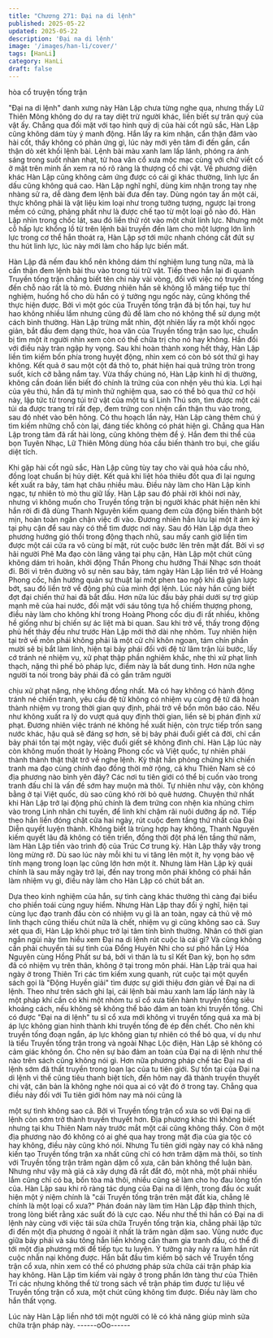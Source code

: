 ```yaml
---
title: "Chương 271: Đại na di lệnh"
published: 2025-05-22
updated: 2025-05-22
description: 'Đại na di lệnh'
image: '/images/han-li/cover/'
tags: [HanLi]
category: HanLi
draft: false
---
```


hòa cổ truyện tống trận

"Đại na di lệnh" danh xưng này Hàn Lập chưa từng nghe qua,
nhưng thấy Lữ Thiên Mông không do dự ra tay diệt trừ người
khác, liền biết sự trân quý của vật ấy.
Chẳng qua đối mặt với tạo hình quỷ dị của hài cốt ngũ sắc, Hàn
Lập cũng không dám tùy ý manh động.
Hắn lấy ra kim nhận, cẩn thận đâm vào hài cốt, thấy không có
phản ứng gì, lúc này mới yên tâm đi đến gần, cẩn thận dò xét
khối lệnh bài.
Lệnh bài màu xanh lam lấp lánh, phóng ra ánh sáng trong suốt
nhàn nhạt, từ hoa văn cổ xưa mộc mạc cùng với chữ viết cổ ở
mặt trên minh ấn xem ra nó rõ ràng là thượng cổ chi vật. Về
phương diện khác Hàn Lập cũng không cảm ứng được có cái gì
khác thường, linh lực ẩn dấu cũng không quá cao.
Hàn Lập nghĩ nghĩ, dùng kim nhận trong tay nhẹ nhàng sử ra, dễ
dàng đem lệnh bài đưa đến tay.
Dùng ngón tay ấn một cái, thực không phải là vật liệu kim loại như
trong tưởng tượng, ngược lại trong mềm có cứng, phảng phất
như là được chế tạo từ một loại gỗ nào đó.
Hàn Lập nhìn trong chốc lát, sau đó liền thử rót vào một chút linh
lực.
Nhưng một cỗ hấp lực khổng lồ từ trên lệnh bài truyền đến làm
cho một lượng lớn linh lực trong cơ thể hắn thoát ra, Hàn Lập sợ
tới mức nhanh chóng cắt đứt sự thu hút linh lực, lúc này mới làm
cho hấp lực biến mất.

Hàn Lập đã nếm đau khổ nên không dám thí nghiệm lung tung
nữa, mà là cẩn thận đem lệnh bài thu vào trong túi trữ vật.
Tiếp theo hắn lại đi quanh Truyền tống trận chẳng biết tên chi này
vài vòng, đối với việc nó truyền tống đến chỗ nào rất là tò mò.
Đương nhiên hắn sẽ không lỗ mãng tiếp tục thí nghiệm, huống hồ
cho dù hắn có ý tưởng ngu ngốc này, cũng không thể thực hiện
được. Bởi vì một góc của Truyền tống trận đã bị tổn hại, tuy hư
hao không nhiều lắm nhưng cũng đủ để làm cho nó không thể sử
dụng một cách bình thường.
Hàn Lập trừng mắt nhìn, đột nhiên lấy ra một khối ngọc giản, bắt
đầu đem dạng thức, hoa văn của Truyền tống trận sao lục, chuẩn
bị tìm một ít người nhìn xem còn có thể chữa trị cho nó hay
không. Hắn đối với điều này tràn ngập hy vọng.
Sau khi hoàn thành xong hết thảy, Hàn Lập liền tìm kiếm bốn phía
trong huyệt động, nhìn xem có còn bỏ sót thứ gì hay không.
Kết quả ở sau một cột đá thô to, phát hiện hai quả trứng tròn
trong suốt, kích cỡ bằng nắm tay.
Vừa thấy chúng nó, Hàn Lập kinh hỉ dị thường, không cần đoán
liền biết đó chính là trứng của con nhện yêu thú kia.
Lợi hại của yêu thú, hắn đã tự mình thử nghiệm qua, sao có thể
bỏ qua thứ cơ hội này, lập tức từ trong túi trữ vật của một tu sĩ
Linh Thú sơn, tìm được một cái túi da được trang trí rất đẹp, đem
trứng con nhện cẩn thận thu vào trong, sau đó nhét vào bên
hông.
Có thu hoạch lần này, Hàn Lập càng thêm chú ý tìm kiếm những
chỗ còn lại, đáng tiếc không có phát hiện gì.
Chẳng qua Hàn Lập trong tâm đã rất hài lòng, cũng không thèm
để ý. Hắn đem thi thể của bọn Tuyên Nhạc, Lữ Thiên Mông dùng
hỏa cầu biến thành tro bụi, che giấu diệt tích.

Khi gặp hài cốt ngũ sắc, Hàn Lập cũng tùy tay cho vài quả hỏa
cầu nhỏ, đồng loạt chuẩn bị hủy diệt. Kết quả khi liệt hỏa thiêu đốt
qua đi lại ngưng kết xuất ra bảy, tám hạt châu nhiều màu. Điều
này làm cho Hàn Lập kinh ngạc, tự nhiên tò mò thu giữ lấy.
Hàn Lập sau đó phải rời khỏi nơi này, nhưng vì không muốn cho
Truyền tống trận bị người khác phát hiện nên khi hắn rời đi đã
dùng Thanh Nguyên kiếm quang đem cửa động biến thành bột
mịn, hoàn toàn ngăn chặn việc đi vào. Đương nhiên hắn lưu lại
một ít ám ký tại phụ cận để sau này có thể tìm được nơi này.
Sau đó Hàn Lập dựa theo phương hướng gió thổi trong động
thạch nhũ, sau mấy canh giờ liền tìm được một cái cửa ra vô
cùng bí mật, rút cuộc bước lên trên mặt đất.
Bởi vì sợ hãi người Phê Ma đạo còn lãng vãng tại phụ cận, Hàn
Lập một chút cũng không dám trì hoãn, khởi động Thần Phong
chu hướng Thái Nhạc sơn thoát đi.
Bởi vì trên đường vô sự nên sau bảy, tám ngày Hàn Lập liền trở
về Hoàng Phong cốc, hắn hướng quản sự thuật lại một phen tao
ngộ khi đã giản lược bớt, sau đó liền trở về động phủ của mình
đợi lệnh.
Lúc này hắn cũng biết đợt đại chiến thứ hai đã bắt đầu. Hơn nữa
lúc đầu bảy phái dưới sự trợ giúp mạnh mẽ của hai nước, đối mặt
với sáu tông tựa hồ chiếm thượng phong, điều này làm cho không
khí trong Hoàng Phong cốc dịu đi rất nhiều, không hề giống như
bị chiến sự ác liệt mà bi quan.
Sau khi trở về, thấy trong động phủ hết thảy đều như trước Hàn
Lập mới thở dài nhẹ nhõm.
Tuy nhiên hiện tại trở về môn phái không phải là một cử chỉ khôn
ngoan, tám chín phần mười sẽ bị bắt làm lính, hiện tại bảy phái
đối với đệ tử lâm trận lùi bước, lấy cớ tránh né nhiệm vụ, xử phạt
thập phần nghiêm khắc, nhẹ thì xử phạt linh thạch, nặng thì phế
bỏ pháp lực, điểm này là bất dung tình.
Hơn nữa nghe người ta nói trong bảy phái đã có gần trăm người

chịu xử phạt nặng, nhẹ không đồng nhất.
Mà có hay không có hành động tránh né chiến tranh, yêu cầu đệ
tử không có nhiệm vụ cùng đệ tử đã hoàn thành nhiệm vụ trong
thời gian quy định, phải trở về bổn môn báo cáo. Nếu như không
xuất ra lý do vượt quá quy định thời gian, liền sẽ bị phán định xử
phạt.
Đương nhiên việc tránh né không hề xuất hiện, còn trực tiếp trốn
sang nước khác, hậu quả sẽ đáng sợ hơn, sẽ bị bảy phái đuổi
giết cả đời, chỉ cần bảy phái tồn tại một ngày, việc đuổi giết sẽ
không đình chỉ.
Hàn Lập lúc này còn không muốn thoát ly Hoàng Phong cốc và
Việt quốc, tự nhiên phải thành thành thật thật trở về nghe lệnh.
Kỳ thật hắn phỏng chừng khi chiến tranh ma đạo cùng chính đạo
đồng thời mở rộng, cả khu Thiên Nam sẽ có địa phương nào bình
yên đây? Các nơi tu tiên giới có thể bị cuốn vào trong tranh đấu
chỉ là vấn đề sớm hay muộn mà thôi. Tự nhiên như vậy, còn
không bằng ở tại Việt quốc, dù sao cũng khó rời bỏ quê hương.
Chuyện thứ nhất khi Hàn Lập trở lại động phủ chính là đem trứng
con nhện kia nhúng chìm vào trong Linh nhãn chi tuyền, để linh
khí chậm rãi nuôi dưỡng ấp nở.
Tiếp theo hắn liền đóng chặt cửa hai ngày, rút cuộc đem tầng thứ
nhất của Đại Diễn quyết luyện thành. Không biết là trùng hợp hay
không, Thanh Nguyên kiếm quyết lâu đã không có tiến triển, đồng
thời đột phá lên tầng thứ năm, làm Hàn Lập tiền vào trình độ của
Trúc Cơ trung kỳ.
Hàn Lập thấy vậy trong lòng mừng rỡ. Dù sao lúc này mỗi khi tu
vi tăng lên một ít, hy vọng bảo vệ tính mạng trong loạn lạc cũng
lớn hơn một ít.
Nhưng làm Hàn Lập kỳ quái chính là sau mấy ngày trở lại, đến
nay trong môn phái không có phái hắn làm nhiệm vụ gì, điều này
làm cho Hàn Lập có chút bất an.

Dựa theo kinh nghiệm của hắn, sự tình càng khác thường thì
càng đại biểu cho phiền toái cùng nguy hiểm.
Nhưng Hàn Lập thay đổi ý nghĩ, hiện tại cùng lục đạo tranh đấu
còn có nhiệm vụ gì là an toàn, ngay cả thủ vệ mỏ linh thạch cũng
thiếu chút nữa là chết, nhiệm vụ gì cũng không sao cả.
Suy xét qua đi, Hàn Lập khôi phục trở lại tâm tính bình thường.
Nhân có thời gian ngắn ngủi này tìm hiểu xem Đại na di lệnh rút
cuộc là cái gì?
Và cũng không cần phải chuyển tải sự tình của Đổng Huyên Nhi
cho sư phó hắn Lý Hóa Nguyên cùng Hồng Phất sư bá, bởi vì
thân là tu sĩ Kết Đan kỳ, bọn họ sớm đã có nhiệm vụ trên thân,
không ở tại trong môn phái.
Hàn Lập trải qua hai ngày ở trong Thiên Tri các tìm kiếm xung
quanh, rút cuộc tại một quyển sách gọi là "Động Huyền giải" tìm
được sự giới thiệu đơn giản về Đại na di lệnh.
Theo như trên sách ghi lại, cái lệnh bài màu xanh lam lấp lánh
này là một pháp khí cần có khi một nhóm tu sĩ cổ xưa tiến hành
truyền tống siêu khoảng cách, nếu không sẽ không thể bảo đảm
an toàn khi truyền tống.
Chỉ có được "Đại na di lệnh" tu sĩ cổ xưa mới không vì truyền
tống quá xa mà bị áp lực không gian hình thành khi truyền tống
đè ép đến chết. Cho nên khi truyền tống đoạn ngắn, áp lực không
gian tự nhiên có thể bỏ qua, ví dụ như là tiểu Truyền tống trận
trong và ngoài Nhạc Lộc điện, Hàn Lập sẽ không có cảm giác
không ổn.
Cho nên sự bảo đảm an toàn của Đại na di lệnh như thế nào trên
sách cũng không nói gì. Hơn nữa phương pháp chế tác Đại na di
lệnh sớm đã thất truyền trong loạn lạc của tu tiên giới. Sự tồn tại
của Đại na di lệnh vì thế cũng tiêu thanh biệt tích, đến hôm nay đã
thành truyền thuyết chi vật, căn bản là không nghe nói qua ai có
vật đó ở trong tay.
Chẳng qua điều này đối với Tu tiên giới hôm nay mà nói cũng là

một sự tình không sao cả.
Bởi vì Truyền tống trận cổ xưa so với Đại na di lệnh còn sớm trở
thành truyền thuyết hơn. Địa phương khác thì không biết nhưng
tại khu Thiên Nam này trước mắt một cái cũng không thấy. Còn ở
một địa phương nào đó không có ai ghé qua hay trong mật địa
của gia tộc có hay không, điều này cũng khó nói.
Nhưng Tu tiên giới ngày nay có khả năng kiến tạo Truyền tống
trận xa nhất cũng chỉ có hơn trăm dặm mà thôi, so tính với Truyền
tống trận trăm ngàn dặm cổ xưa, căn bản không thể luận bàn.
Nhưng như vậy mà giá cả xây dựng đã rất đắt đỏ, một nhà, một
phái nhiều lắm cũng chỉ có ba, bốn tòa mà thôi, nhiều cũng sẽ làm
cho họ đau lòng tốn của.
Hàn Lập sau khi rõ ràng tác dụng của Đại na di lệnh, trong đầu óc
xuất hiện một ý niệm chính là "cái Truyền tống trận trên mặt đất
kia, chẳng lẽ chính là một loại cổ xưa?"
Phán đoán này làm tim Hàn Lập đập thình thịch, trong lòng biết
rằng xác suất đó là cực cao.
Nếu như thế thì hắn có Đại na di lệnh này cùng với việc tái sửa
chữa Truyền tống trận kia, chẳng phải lập tức đi đến một địa
phương ở ngoài ít nhất là trăm ngàn dặm sao. Vũng nước đục
giữa bảy phái và sáu tông hắn liền không cần tham gia tranh đấu,
có thể đi tới một địa phương mới để tiếp tục tu luyện.
Ý tưởng này nảy ra làm hắn rút cuộc nhẫn nại không được.
Hắn bắt đầu tìm kiếm bộ sách về Truyền tống trận cổ xưa, nhìn
xem có thể có phương pháp sửa chữa cái trận pháp kia hay
không.
Hàn Lập tìm kiếm vài ngày ở trong phần lớn tàng thư của Thiên
Tri các nhưng không thể từ trong sách về trận pháp tìm được tư
liệu về Truyền tống trận cổ xưa, một chút cũng không tìm được.
Điều này làm cho hắn thất vọng.

Lúc này Hàn Lập liền nhớ tới một người có lẽ có khả năng giúp
mình sửa chữa trận pháp này.
------oOo------

